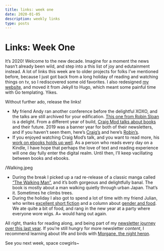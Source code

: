 ```yaml
---
title: links: week one
date: 2020-01-05
description: weekly links
type: posts
---
```


# Links: Week One

It’s 2020! Welcome to the new decade. Imagine for a moment the news hasn’t already been wild, and step into a this list of joy and edutainment instead. A lot of links this week are to older projects for folks I’ve mentioned before, because I just got back from a long holiday of reading and watching things on tv, so I rediscovered some old favorites. I also redesigned [my website](https://www.brookshelley.com), and moved it from Jekyll to Hugo, which meant some painful time with Go templating. Yikes.

Without further ado, release the links!

- My friend Andy ran another conference before the delightful XOXO, and the talks are still archived for your edification. [This one from Robin Sloan](https://vimeo.com/63008757) is a delight. From a different year of build, [Craig Mod talks about books](https://vimeo.com/33919422) and their future. 2019 was a banner year for both of their newsletters, and if you haven’t seen them, here’s [Craig’s](https://craigmod.com/ridgeline/) and here’s [Robin’s](https://desert.glass).
- If you enjoyed watching Craig Mod’s talk, and you want to read more, his [work on ebooks holds up well](https://craigmod.com/journal/ebooks/). As a person who reads every day on a Kindle, I have hope that perhaps the love of text and reading experience will one day fully enter the digital realm. Until then, I’ll keep vacillating between books and ebooks.

/Walking.jpeg

- During the break I picked up a rad re-release of a classic manga called [“The Walking Man”](https://www.greenapplebooks.com/book/9781912097364), and it’s both gorgeous and delightfully banal. The book is mostly about a man walking quietly through urban Japan. That’s it. Sometimes he climbs trees.
- During the holiday I also got to spend a lot of time with my friend Julian, who writes [excellent short fiction](https://maudlinhouse.net/i-am-a-beautiful-bug/) and a column about [gender and food](https://entropymag.org/the-care-and-feeding-of-your-sex-change-dan-ortberg-discusses-the-important-matter-of-soup/). We ate quite a bit of food, and rang in the new year at a party where everyone wore wigs. A+ would hang out again.

All right, thanks for reading along, and being part of my [newsletter journey over this last year](https://www.brookshelley.com/posts/2019-12-30-what-i-learned-from-sending-a-newsletter-this-year/). If you’re still hungry for more newsletter _content_, I recommend learning about life and birds with [Morgane, the night heron](https://tinyletter.com/night_heron).

See you next week, space cowgirls~